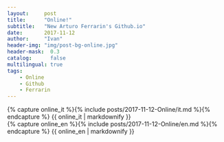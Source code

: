```yaml
---
layout:     post
title:      "Online!"
subtitle:   "New Arturo Ferrarin's Github.io"
date:       2017-11-12
author:     "Ivan"
header-img: "img/post-bg-online.jpg"
header-mask:  0.3
catalog:      false
multilingual: true
tags:
    - Online
    - Github
    - Ferrarin
---
```


<!-- Italian Version -->
<div class="it post-container">
    {% capture online_it %}{% include posts/2017-11-12-Online/it.md %}{% endcapture %}
    {{ online_it | markdownify }}
</div>

<!-- English Version -->
<div class="en post-container">
    {% capture online_en %}{% include posts/2017-11-12-Online/en.md %}{% endcapture %}
    {{ online_en | markdownify }}
</div>